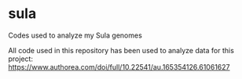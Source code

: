 # sula
Codes used to analyze my Sula genomes

All code used in this repository has been used to analyze data for this project: https://www.authorea.com/doi/full/10.22541/au.165354126.61061627

